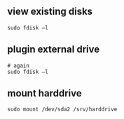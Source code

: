 ## view existing disks
```
sudo fdisk –l
```

## plugin external drive
```
# again
sudo fdisk –l
```

## mount harddrive
```
sudo mount /dev/sda2 /srv/harddrive
```

### 
